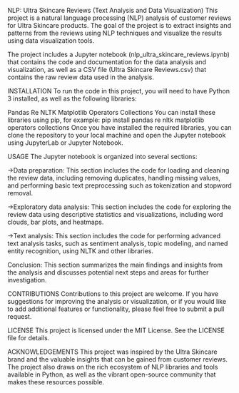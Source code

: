NLP: Ultra Skincare Reviews (Text Analysis and Data Visualization)
This project is a natural language processing (NLP) analysis of customer reviews for Ultra Skincare products. The goal of the project is to extract insights and patterns from the reviews using NLP techniques and visualize the results using data visualization tools.

The project includes a Jupyter notebook (nlp_ultra_skincare_reviews.ipynb) that contains the code and documentation for the data analysis and visualization, as well as a CSV file (Ultra Skincare Reviews.csv) that contains the raw review data used in the analysis.

 INSTALLATION
To run the code in this project, you will need to have Python 3 installed, as well as the following libraries:

Pandas
Re
NLTK
Matplotlib
Operators
Collections
You can install these libraries using pip, for example: 
pip install pandas re nltk matplotlib operators collections
Once you have installed the required libraries, you can clone the repository to your local machine and open the Jupyter notebook using JupyterLab or Jupyter Notebook.

USAGE
The Jupyter notebook is organized into several sections:

->Data preparation: This section includes the code for loading and cleaning the review data, including removing duplicates, handling missing values, and performing basic text preprocessing such as tokenization and stopword removal.

->Exploratory data analysis: This section includes the code for exploring the review data using descriptive statistics and visualizations, including word clouds, bar plots, and heatmaps.

->Text analysis: This section includes the code for performing advanced text analysis tasks, such as sentiment analysis, topic modeling, and named entity recognition, using NLTK and other libraries.

Conclusion: This section summarizes the main findings and insights from the analysis and discusses potential next steps and areas for further investigation.

CONTRIBUTIONS
Contributions to this project are welcome. If you have suggestions for improving the analysis or visualization, or if you would like to add additional features or functionality, please feel free to submit a pull request.

LICENSE
This project is licensed under the MIT License. See the LICENSE file for details.

ACKNOWLEDGEMENTS
This project was inspired by the Ultra Skincare brand and the valuable insights that can be gained from customer reviews. The project also draws on the rich ecosystem of NLP libraries and tools available in Python, as well as the vibrant open-source community that makes these resources possible.
